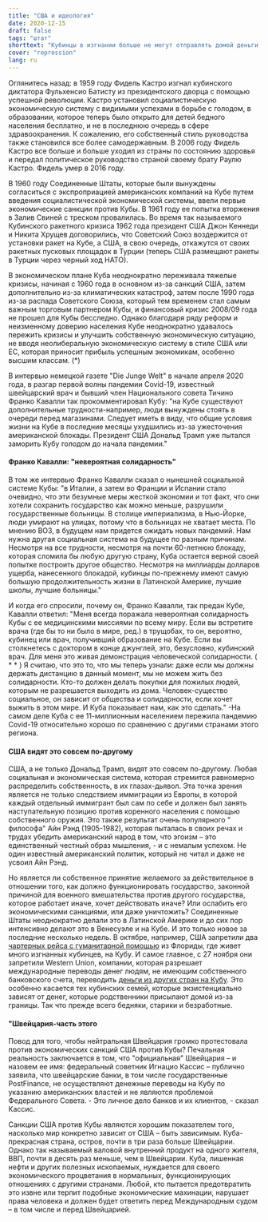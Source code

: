 ```yaml
---
title: "США и идеология"
date: 2020-12-15
draft: false
tags: "штат"
shorttext: "Кубинцы в изгнании больше не могут отправлять домой деньги, которые они заработали за границей. Трамп снова ужесточил санкции против Кубы."
cover: "repression"
lang: ru
---
```


Оглянитесь назад: в 1959 году Фидель Кастро изгнал кубинского диктатора Фульхенсио Батисту из президентского дворца с помощью успешной революции. Кастро установил социалистическую экономическую систему с видимыми успехами в борьбе с голодом, в образовании, которое теперь было открыто для детей бедного населения бесплатно, и не в последнюю очередь в сфере здравоохранения. К сожалению, его собственный стиль руководства также становился все более самодержавным. В 2006 году Фидель Кастро все больше и больше уходил из страны по состоянию здоровья и передал политическое руководство страной своему брату Раулю Кастро. Фидель умер в 2016 году.

В 1960 году Соединенные Штаты, которые были вынуждены согласиться с экспроприацией американских компаний на Кубе путем введения социалистической экономической системы, ввели первые экономические санкции против Кубы. В 1961 году ее попытка вторжения в Залив Свиней с треском провалилась. Во время так называемого Кубинского ракетного кризиса 1962 года президент США Джон Кеннеди и Никита Хрущев договорились, что Советский Союз воздержится от установки ракет на Кубе, а США, в свою очередь, откажутся от своих ракетных пусковых площадок в Турции (теперь США размещают ракеты в Турции через черный ход НАТО).

В экономическом плане Куба неоднократно переживала тяжелые кризисы, начиная с 1960 года в основном из-за санкций США, затем дополнительно из-за климатических катастроф, затем после 1990 года из-за распада Советского Союза, который тем временем стал самым важным торговым партнером Кубы, и финансовый кризис 2008/09 года не прошел для Кубы бесследно. Однако благодаря ряду реформ и неизменному доверию населения Кубе неоднократно удавалось пережить кризисы и улучшить собственную экономическую ситуацию, не вводя неолиберальную экономическую систему в стиле США или ЕС, которая приносит прибыль успешным экономикам, особенно высшим классам. (*)

В интервью немецкой газете "Die Junge Welt" в начале апреля 2020 года, в разгар первой волны пандемии Covid-19, известный швейцарский врач и бывший член Национального совета Тичино Франко Кавалли так прокомментировал Кубу: "на Кубе существуют дополнительные трудности-например, люди вынуждены стоять в очереди перед магазинами. Следует иметь в виду, что общие условия жизни на Кубе в последние месяцы ухудшились из-за ужесточения американской блокады. Президент США Дональд Трамп уже пытался заморить Кубу голодом до начала пандемии."

#### Франко Кавалли: "невероятная солидарность"

В том же интервью Франко Кавалли сказал о нынешней социальной системе Кубы: "в Италии, а затем во Франции и Испании стало очевидно, что эти безумные меры жесткой экономии и тот факт, что они хотели сохранить государство как можно меньше, разрушили государственные больницы. В столице империализма, в Нью-Йорке, люди умирают на улицах, потому что в больницах не хватает места. По мнению ВОЗ, в будущем нам придется ожидать новых пандемий. Нам нужна другая социальная система на будущее по разным причинам. Несмотря на все трудности, несмотря на почти 60-летнюю блокаду, которая сломила бы любую другую страну, Куба остается верной своей попытке построить другое общество. Несмотря на миллиарды долларов ущерба, нанесенного блокадой, кубинцы по-прежнему имеют самую большую продолжительность жизни в Латинской Америке, лучшие школы, лучшие больницы."

И когда его спросили, почему он, Франко Кавалли, так предан Кубе, Кавалли ответил: "Меня всегда поражала невероятная солидарность Кубы с ее медицинскими миссиями по всему миру. Если вы встретите врача (где бы то ни было в мире, ред.) в трущобах, то он, вероятно, кубинец или врач, получивший образование на Кубе. Если вы столкнетесь с доктором в конце джунглей, это, безусловно, кубинский врач. Для меня это живая демонстрация человеческой солидарности. ( * * ) Я считаю, что это то, что мы теперь узнали: даже если мы должны держать дистанцию в данный момент, мы не можем жить без солидарности. Кто-то должен делать покупки для пожилых людей, которым не разрешается выходить из дома. Человек-существо социальное, он зависит от общества и солидарности, если хочет выжить в этом мире. И Куба показывает нам, как это сделать." -На самом деле Куба с ее 11-миллионным населением пережила пандемию Covid-19 относительно хорошо по сравнению с другими странами этого региона.

#### США видят это совсем по-другому

США, а не только Дональд Трамп, видят это совсем по-другому. Любая социальная и экономическая система, которая стремится равномерно распределить собственность, в их глазах-дьявол. Эта точка зрения является не только следствием иммиграции из Европы, в которой каждый отдельный иммигрант был сам по себе и должен был занять наступательную позицию против коренного населения с помощью собственного оружия. Это также результат очень популярного " философа" Айн Рэнд (1905-1982), которая пыталась в своих речах и трудах убедить американский народ в том, что эгоизм – это единственный честный образ мышления, - и с немалым успехом. Не один известный американский политик, который не читал и даже не усвоил Айн Рэнд.

Но является ли собственное принятие желаемого за действительное в отношении того, как должно функционировать государство, законной причиной для военного вмешательства против другого государства, которое работает иначе, хочет действовать иначе? Или ослабить его экономическими санкциями, или даже уничтожить? Соединенные Штаты неоднократно делали это в Латинской Америке и до сих пор интенсивно делают это в Венесуэле и на Кубе. И это только новое за последние несколько недель. В октябре, например, США запретили два [чартерных рейса с гуманитарной помощью](https://amerika21.de/2020/12/245709/usa-verbieten-humanitaere-fluege-nach-kuba "USA verbieten humanitäre Flüge nach Kuba") из Флориды, где живет много изгнанных кубинцев, на Кубу. И самое главное, с 27 ноября они запретили Western Union, компании, которая разрешает международные переводы денег людям, не имеющим собственного банковского счета, переводить [деньги из других стран на Кубу](https://www.handelsblatt.com/politik/international/us-sanktionen-trump-hindert-hunderttausende-kubaner-an-ueberweisungen-in-die-heimat/26671108.html?ticket=ST-9256773-nydrFCfU9uvXl62ah1eL-ap4 "Trump hindert Hunderttausende Kubaner an Überweisungen in die Heimat"). Это особенно касается тех кубинских семей, которые экзистенциально зависят от денег, которые родственники присылают домой из-за границы. Так что прежде всего бедняки, старики и безработные.

#### "Швейцария-часть этого

Повод для того, чтобы нейтральная Швейцария громко протестовала против экономических санкций США против Кубы? Печальная реальность заключается в том, что "официальная" Швейцария – и назовем ее имя: федеральный советник Игнацио Кассис – публично заявила, что швейцарские банки, в том числе государственные PostFinance, не осуществляют денежные переводы на Кубу по указанию американских властей и не являются проблемой Федерального Совета. - Это личное дело банков и их клиентов, - сказал Кассис.

Санкции США против Кубы являются хорошим показателем того, насколько мир конкретно зависит от США – быть зависимым. Куба-прекрасная страна, остров, почти в три раза больше Швейцарии. Однако так называемый валовой внутренний продукт на одного жителя, ВВП, почти в десять раз меньше, чем в Швейцарии. Куба, лишенная нефти и других полезных ископаемых, нуждается для своего экономического процветания в нормальных, функционирующих отношениях с другими странами. Любой, кто пытается предотвратить это извне или терпит подобные экономические махинации, нарушает права человека и должен будет ответить перед Международным судом – в том числе и перед Швейцарией.
